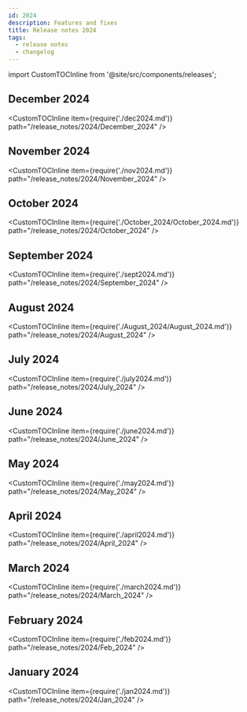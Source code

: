 ```yaml
---
id: 2024
description: Features and fixes
title: Release notes 2024
tags:
  - release notes
  - changelog
---
```


import CustomTOCInline from '@site/src/components/releases';

## December 2024

<CustomTOCInline item={require('./dec2024.md')} path="/release_notes/2024/December_2024" />

## November 2024

<CustomTOCInline item={require('./nov2024.md')} path="/release_notes/2024/November_2024" />

## October 2024

<CustomTOCInline item={require('./October_2024/October_2024.md')} path="/release_notes/2024/October_2024" />

## September 2024

<CustomTOCInline item={require('./sept2024.md')} path="/release_notes/2024/September_2024" />

## August 2024

<CustomTOCInline item={require('./August_2024/August_2024.md')} path="/release_notes/2024/August_2024" />

## July 2024

<CustomTOCInline item={require('./july2024.md')} path="/release_notes/2024/July_2024" />

## June 2024

<CustomTOCInline item={require('./june2024.md')} path="/release_notes/2024/June_2024" />

## May 2024

<CustomTOCInline item={require('./may2024.md')} path="/release_notes/2024/May_2024" />

## April 2024

<CustomTOCInline item={require('./april2024.md')} path="/release_notes/2024/April_2024" />

## March 2024

<CustomTOCInline item={require('./march2024.md')} path="/release_notes/2024/March_2024" />

## February 2024

<CustomTOCInline item={require('./feb2024.md')} path="/release_notes/2024/Feb_2024" />

## January 2024

<CustomTOCInline item={require('./jan2024.md')} path="/release_notes/2024/Jan_2024" />
